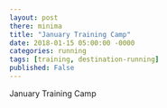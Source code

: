 ```yaml
---
layout: post
there: minima
title: "January Training Camp"
date: 2018-01-15 05:00:00 -0000
categories: running
tags: [training, destination-running]
published: False
---
```



January Training Camp

